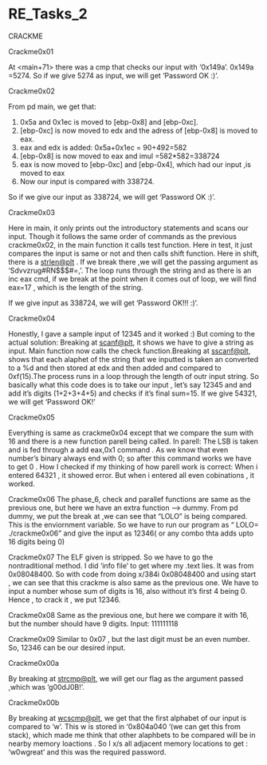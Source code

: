 # RE_Tasks_2
CRACKME

Crackme0x01

At <main+71> there was a cmp that checks our input with ‘0x149a’.  0x149a
=5274. So if we give 5274 as input, we will get ‘Password OK :)’.

Crackme0x02

From pd main, we get that:
1. 0x5a and 0x1ec is moved to [ebp-0x8] and [ebp-0xc].
2. [ebp-0xc] is now moved to edx and the adress of [ebp-0x8] is moved to eax.
3. eax and edx is added: 0x5a+0x1ec = 90+492=582
4. [ebp-0x8] is now moved to eax and imul =582*582=338724
5. eax is now moved to [ebp-0xc]  and [ebp-0x4], which had our input ,is moved to eax
6. Now our input is compared with 338724.

So if we give our input as 338724, we will get ‘Password OK :)’.

  
Crackme0x03

Here in main, it only prints out the introductory statements and scans our input. Though it follows the same order of commands as the previous crackme0x02, in the main function it calls test function.
Here in test, it just compares the input is same or not and then calls shift function.
Here in shift, there is a <strlen@plt> . If we break there ,we will get the passing argument as ‘Sdvvzrug#RN$$$#=,’. The loop runs through the string and as there is an inc eax cmd, if we break at the point when it comes out of loop, we will find eax=17 , which is the length of the string.

If we give input as 338724, we will get ‘Password OK!!! :)’.

Crackme0x04

Honestly, I gave a sample input of 12345 and it worked :)
But coming to the actual solution:
Breaking at <scanf@plt>, it shows we have to give a string as input. Main function now calls the check function.Breaking at <sscanf@plt>, shows that each alaphet of the string that we inputted is taken an converted to a %d and then stored at edx and then added and compared to 0xf(15).The process runs in a loop through the length of outr input string. 
So basically what this code does is to take our input , let’s say 12345 and and add it’s digits (1+2+3+4+5) and checks if it’s final sum=15.
If we give 54321, we will get ‘Password OK!’


Crackme0x05

Everything is same as crackme0x04 except that we compare the sum with 16 and there is a new function parell being called. 
In parell:
The LSB is taken and is fed through a add eax,0x1 command . As we know that even number’s binary always end with 0; so after this command works we have to get 0 . 
How I checked if my thinking of how parell work is correct: When i entered 64321 , it showed error. But when i entered all even cobinations , it worked.

Crackme0x06
The phase_6, check and parallef functions are same as the previous one, but here we have an extra function --> dummy.
From pd dummy,  we put the break at <strncmp>,we can see that “LOLO” is being compared. This is the enviornment variable.
So we have to run our program as “ LOLO= ./crackme0x06” and give the input as 12346( or any combo thta adds upto 16 digits being 0) 

Crackme0x07
The ELF given is stripped. So we have to go the nontraditional method. I did ‘info file’ to get where my .text lies. It was from 0x08048400. So with code from doing x/384i 0x08048400 and using start , we can see that this crackme is also same as the previous one.
We have to input a number whose sum of digits is 16, also  without it’s first 4 being 0. Hence , to crack it , we put 12346.

Crackme0x08
Same as the previous one, but here we compare it with 16, but the number should have 9 digits.
Input: 111111118

Crackme0x09
Similar to 0x07 , but the last digit must be an even number. So, 12346 can be our desired input.



Crackme0x00a

By breaking at <strcmp@plt>, we will get our flag as the argument passed ,which was ‘g00dJ0B!’.

Crackme0x00b

By breaking at <wcscmp@plt>, we get that the first alphabet of our input is  compared to ‘w’. This w is stored in ‘0x804a040 ‘(we can get this from stack), which made me think that other alaphbets to be compared will be in nearby memory loactions . So I x/s all adjacent memory locations to get : ‘w0wgreat’ and this was the required password.
